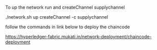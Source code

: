 To up the network run and createChannel supplychannel 

./network.sh up createChannel -c supplychannel

follow the commands in link below to deploy the chaincode

https://hyperledger-fabric.mukati.in/network-deployment/chaincode-deployment
